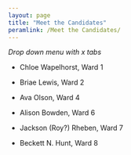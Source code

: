 ```yaml
---
layout: page
title: "Meet the Candidates"
peramlink: /Meet the Candidates/
---
```


*Drop down menu with x tabs*

- Chloe Wapelhorst, Ward 1

- Briae Lewis, Ward 2

- Ava Olson, Ward 4

- Alison Bowden, Ward 6

- Jackson (Roy?) Rheben, Ward 7

- Beckett N. Hunt, Ward 8
